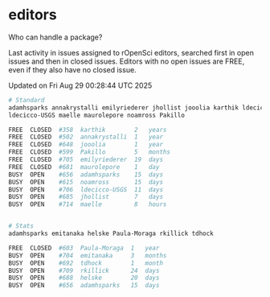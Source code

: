 # editors

Who can handle a package?

Last activity in issues assigned to rOpenSci editors, searched first in open
issues and then in closed issues. Editors with no open issues are FREE, even if
they also have no closed issue.


Updated on Fri Aug 29 00:28:44 UTC 2025

```bash
# Standard
adamhsparks annakrystalli emilyriederer jhollist jooolia karthik ldecicco
ldecicco-USGS maelle maurolepore noamross Pakillo

FREE  CLOSED  #358  karthik        2   years
FREE  CLOSED  #502  annakrystalli  1   year
FREE  CLOSED  #648  jooolia        1   year
FREE  CLOSED  #599  Pakillo        5   months
FREE  CLOSED  #705  emilyriederer  19  days
FREE  CLOSED  #681  maurolepore    1   day
BUSY  OPEN    #656  adamhsparks    15  days
BUSY  OPEN    #615  noamross       15  days
BUSY  OPEN    #706  ldecicco-USGS  11  days
BUSY  OPEN    #685  jhollist       7   days
BUSY  OPEN    #714  maelle         8   hours


# Stats
adamhsparks emitanaka helske Paula-Moraga rkillick tdhock

FREE  CLOSED  #603  Paula-Moraga  1   year
BUSY  OPEN    #704  emitanaka     3   months
BUSY  OPEN    #692  tdhock        1   month
BUSY  OPEN    #709  rkillick      24  days
BUSY  OPEN    #688  helske        20  days
BUSY  OPEN    #656  adamhsparks   15  days
```
